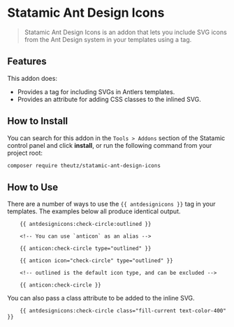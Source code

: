 # Statamic Ant Design Icons

> Statamic Ant Design Icons is an addon that lets you include SVG icons from the
> Ant Design system in your templates using a tag.

## Features

This addon does:

- Provides a tag for including SVGs in Antlers templates.
- Provides an attribute for adding CSS classes to the inlined SVG.

## How to Install

You can search for this addon in the `Tools > Addons` section of the Statamic
control panel and click **install**, or run the following command from your
project root:

```bash
composer require theutz/statamic-ant-design-icons
```

## How to Use

There are a number of ways to use the `{{ antdesignicons }}` tag in your
templates. The examples below all produce identical output.

```antlers
    {{ antdesignicons:check-circle:outlined }}

    <!-- You can use `anticon` as an alias -->

    {{ anticon:check-circle type="outlined" }}

    {{ anticon icon="check-circle" type="outlined" }}

    <!-- outlined is the default icon type, and can be excluded -->

    {{ anticon:check-circle }}
```

You can also pass a class attribute to be added to the inline SVG.

```antlers
    {{ antdesignicons:check-circle class="fill-current text-color-400" }}
```
